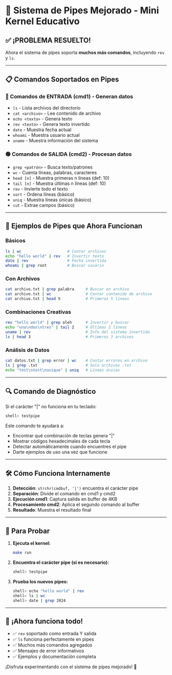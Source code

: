 # 🔧 Sistema de Pipes Mejorado - Mini Kernel Educativo

## ✅ **¡PROBLEMA RESUELTO!**

Ahora el sistema de pipes soporta **muchos más comandos**, incluyendo `rev` y `ls`. 

---

## 📋 **Comandos Soportados en Pipes**

### **🔵 Comandos de ENTRADA (cmd1)** - Generan datos
- `ls` - Lista archivos del directorio
- `cat <archivo>` - Lee contenido de archivo
- `echo <texto>` - Genera texto
- `rev <texto>` - Genera texto invertido
- `date` - Muestra fecha actual
- `whoami` - Muestra usuario actual
- `uname` - Muestra información del sistema

### **🟢 Comandos de SALIDA (cmd2)** - Procesan datos
- `grep <patrón>` - Busca texto/patrones
- `wc` - Cuenta líneas, palabras, caracteres
- `head [n]` - Muestra primeras n líneas (def: 10)
- `tail [n]` - Muestra últimas n líneas (def: 10)
- `rev` - Invierte todo el texto
- `sort` - Ordena líneas (básico)
- `uniq` - Muestra líneas únicas (básico)  
- `cut` - Extrae campos (básico)

---

## 🧪 **Ejemplos de Pipes que Ahora Funcionan**

### **Básicos**
```bash
ls | wc                    # Contar archivos
echo "hello world" | rev   # Invertir texto
date | rev                 # Fecha invertida
whoami | grep root         # Buscar usuario
```

### **Con Archivos**
```bash
cat archivo.txt | grep palabra     # Buscar en archivo
cat archivo.txt | wc               # Contar contenido de archivo
cat archivo.txt | head 5           # Primeras 5 líneas
```

### **Combinaciones Creativas**
```bash
rev "hello world" | grep oleh      # Invertir y buscar
echo "una\ndos\ntres" | tail 2     # Últimas 2 líneas
uname | rev                        # Info del sistema invertida
ls | head 3                        # Primeros 3 archivos
```

### **Análisis de Datos**
```bash
cat datos.txt | grep error | wc    # Contar errores en archivo
ls | grep .txt                     # Solo archivos .txt
echo "test\ntest\nunique" | uniq   # Líneas únicas
```

---

## 🔍 **Comando de Diagnóstico**

Si el carácter "|" no funciona en tu teclado:

```bash
shell> testpipe
```

Este comando te ayudará a:
- Encontrar qué combinación de teclas genera "|"
- Mostrar códigos hexadecimales de cada tecla
- Detectar automáticamente cuando encuentres el pipe
- Darte ejemplos de uso una vez que funcione

---

## 🛠️ **Cómo Funciona Internamente**

1. **Detección**: `strchr(cmdbuf, '|')` encuentra el carácter pipe
2. **Separación**: Divide el comando en cmd1 y cmd2
3. **Ejecución cmd1**: Captura salida en buffer de 4KB
4. **Procesamiento cmd2**: Aplica el segundo comando al buffer
5. **Resultado**: Muestra el resultado final

---

## 🎯 **Para Probar**

1. **Ejecuta el kernel:**
   ```bash
   make run
   ```

2. **Encuentra el carácter pipe (si es necesario):**
   ```bash
   shell> testpipe
   ```

3. **Prueba los nuevos pipes:**
   ```bash
   shell> echo "hello world" | rev
   shell> ls | wc
   shell> date | grep 2024
   ```

---

## 🚀 **¡Ahora funciona todo!**

- ✅ `rev` soportado como entrada Y salida
- ✅ `ls` funciona perfectamente en pipes  
- ✅ Muchos más comandos agregados
- ✅ Mensajes de error informativos
- ✅ Ejemplos y documentación completa

¡Disfruta experimentando con el sistema de pipes mejorado! 🎉